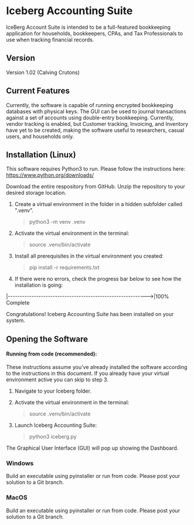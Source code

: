 # Iceberg Accounting Suite

IceBerg Account Suite is intended to be a full-featured bookkeeping application for households, bookkeepers, CPAs, and Tax Professionals to use when tracking financial records.

## Version
Version 1.02 (Calving Crutons)

## Current Features
Currently, the software is capable of running encrypted bookkeeping databases with physical keys. The GUI can be used to journal transactions against a set of accounts using double-entry bookkeeping. Currently, vendor tracking is enabled, but Customer tracking, Invoicing, and Inventory have yet to be created, making the software useful to researchers, casual users, and households only. 



## Installation (Linux)

This software requires Python3 to run. Please follow the instructions here: https://www.python.org/downloads/

Download the entire respository from GitHub. Unzip the repository to your desired storage location. 

1. Create a virtual environment in the folder in a hidden subfolder called ".venv".
   
    > python3 -m venv .venv

2. Activate the virtual environment in the terminal:
   
    > source .venv/bin/activate

3. Install all prerequisites in the virtual environment you created:
    > pip install -r requirements.txt

4. If there were no errors, check the progress bar below to see how the installation is going:

|----------------------------------------------------------->|100% Complete

Congratulations! Iceberg Accounting Suite has been installed on your system.


## Opening the Software

#### Running from code (recommended):
These instructions assume you've already installed the software according to the instructions in this document. If you already have your virtual environment active you can skip to step 3.

1. Navigate to your Iceberg folder.

2. Activate the virtual environment in the terminal:
   
    > source .venv/bin/activate

3. Launch Iceberg Accounting Suite:
    > python3 iceberg.py


The Graphical User Interface (GUI) will pop up showing the Dashboard.

### Windows

Build an executable using pyinstaller or run from code. Please post your solution to a Git branch.

### MacOS

Build an executable using pyinstaller or run from code. Please post your solution to a Git branch.



